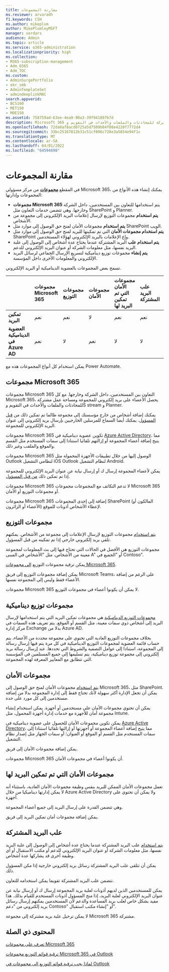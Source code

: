 ```yaml
---
title: مقارنة المجموعات
ms.reviewer: arvaradh
f1.keywords: CSH
ms.author: mikeplum
author: MikePlumleyMSFT
manager: serdars
audience: Admin
ms.topic: article
ms.service: o365-administration
ms.localizationpriority: high
ms.collection:
- M365-subscription-management
- Adm_O365
- Adm_TOC
ms.custom:
- AdminSurgePortfolio
- okr_smb
- AdminTemplateSet
- admindeeplinkMAC
search.appverid:
- BCS160
- MET150
- MOE150
ms.assetid: 758759ad-63ee-4ea9-90a3-39f941897b7d
description: Microsoft 365 يحصل أعضاء المجموعة على بريد إلكتروني للمجموعة ومساحة عمل مشتركة للمحادثات والملفات والأحداث في التقويم وS stream و Planner.
ms.openlocfilehash: 72da8af8acd0725a5d7509b84f08e4220f7772d4
ms.sourcegitcommit: 33bc25167812b31c51cf096c728e3a5854e94f1c
ms.translationtype: MT
ms.contentlocale: ar-SA
ms.lasthandoff: 04/01/2022
ms.locfileid: "64594698"
---
```

# <a name="compare-groups"></a>مقارنة المجموعات

في المقطع <a href="https://go.microsoft.com/fwlink/p/?linkid=2052855" target="_blank">**مجموعات**</a> من مركز مسؤولي Microsoft 365، يمكنك إنشاء هذه الأنواع من المجموعات وإدارتها: 

- **مجموعات Microsoft 365** يتم استخدامها للتعاون بين المستخدمين، داخل الشركة وخارجها. وهي تتضمن خدمات التعاون مثل SharePoint و Planner.
- **يتم استخدام** مجموعات التوزيع لإرسال إعلامات البريد الإلكتروني إلى مجموعة من الأشخاص.
- **يتم استخدام** مجموعات الأمان لمنح حق الوصول إلى موارد مثل SharePoint الويب.
- **يتم استخدام مجموعات الأمان** التي تم تمكينها للبريد لمنح حق الوصول إلى موارد مثل SharePoint وإع الإعلامات بالبريد الإلكتروني لهؤلاء المستخدمين.
- **يتم استخدام علب** البريد المشتركة عندما يحتاج عدة أشخاص إلى الوصول إلى علبة البريد نفسها، مثل معلومات الشركة أو عنوان البريد الإلكتروني للدعم.
- **يتم إنشاء** مجموعات توزيع ديناميكية لتسريع الإرسال الجماعي لرسائل البريد الإلكتروني والمعلومات الأخرى داخل المؤسسة.

تسمح بعض المجموعات بالعضوية الديناميكية أو البريد الإلكتروني.

||مجموعات Microsoft 365|مجموعات التوزيع|مجموعات الأمان|مجموعات الأمان التي تم تمكين البريد لها|علب البريد المشتركة|مجموعات توزيع ديناميكية|
|:----|:----|:----|:----|:----|:----|:----|
|**تمكين البريد**|نعم|نعم|لا|نعم|نعم|نعم|
|**العضوية الديناميكية في Azure AD**|نعم|لا|نعم|لا|لا|لا|

يمكن استخدام كل أنواع المجموعات هذه مع Power Automate.

## <a name="microsoft-365-groups"></a>مجموعات Microsoft 365

مجموعات Microsoft 365 التعاون بين المستخدمين، داخل الشركة وخارجها. مع كل Microsoft 365، يحصل الأعضاء على بريد إلكتروني للمجموعة ومساحة عمل مشتركة للمحادثات والملفات والأحداث في التقويم وS stream و Planner.

يمكنك إضافة أشخاص من خارج مؤسستك إلى مجموعة طالما تم تمكين ذلك من [قبل المسؤول](manage-guest-access-in-groups.md). يمكنك أيضا السماح للمرسلين الخارجيين بإرسال بريد إلكتروني إلى عنوان البريد الإلكتروني للمجموعة.

مجموعات Microsoft 365 تكوين عضوية ديناميكية في [Azure Active Directory](/azure/active-directory/users-groups-roles/groups-change-type)، مما يتيح إضافة أعضاء المجموعة أو إزالتهم تلقائيا استنادا إلى سمات المستخدم مثل القسم والموقع والملقب وغير ذلك.

مجموعات Microsoft 365 الوصول إليها من خلال تطبيقات الأجهزة المحمولة مثل Outlook لنظامي التشغيل iOS Outlook لنظام التشغيل Android.

يمكن لأعضاء المجموعة إرسال ك أو إرسال نيابة عن عنوان البريد الإلكتروني للمجموعة إذا تم تمكين ذلك [من قبل المسؤول](../../solutions/allow-members-to-send-as-or-send-on-behalf-of-group.md).

مجموعات Microsoft 365 لا تدعم التكاتف مع المجموعات مجموعات Microsoft 365 أو مجموعات التوزيع أو الأمان.

مجموعات Microsoft 365 إضافة إلى إحدى المجموعات SharePoint (المالكون أو الأعضاء أو الزائرون) لإعطاء الأشخاص أذونات للموقع.

## <a name="distribution-groups"></a>مجموعات التوزيع

[يتم استخدام](/exchange/recipients-in-exchange-online/manage-distribution-groups/manage-distribution-groups) مجموعات التوزيع لإرسال الإعلامات إلى مجموعة من الأشخاص. يمكنهم تلقي بريد إلكتروني خارجي إذا تم تمكينه من قبل المسؤول.

مجموعات التوزيع هي الأفضل في الحالات التي تحتاج فيها إلى بث المعلومات لمجموعة معينة من الأشخاص، مثل "الأشخاص في المبنى A" أو "الجميع في Contoso".

يمكن ترقية مجموعات التوزيع [إلى مجموعات Microsoft 365](../manage/upgrade-distribution-lists.md).

يمكن إضافة مجموعات التوزيع إلى فريق Microsoft Teams، على الرغم من إضافة الأعضاء فقط وليس إلى المجموعة نفسها.

مجموعات Microsoft 365 لا يمكن أن يكونوا أعضاء في مجموعات التوزيع.

## <a name="dynamic-distribution-groups"></a>مجموعات توزيع ديناميكية 

[مجموعات التوزيع الديناميكية](/exchange/recipients-in-exchange-online/manage-dynamic-distribution-groups/manage-dynamic-distribution-groups) هي مجموعات تمكين البريد التي يتم استخدامها لإرسال البريد إلى أشخاص ذوي سمات معينة، مثل القسم أو الموقع. يتم تعريف هذه السمات في مركز إدارة Exchange بدلا من Azure AD.

بخلاف مجموعات التوزيع العادية التي تحتوي على مجموعة محددة من الأعضاء، يتم حساب قائمة العضوية لمجموعات التوزيع الديناميكية في كل مرة يتم فيها إرسال رسالة إلى المجموعة، استنادا إلى عوامل التصفية والشروط التي تحددها. عند إرسال رسالة بريد إلكتروني إلى مجموعة توزيع ديناميكية، يتم تسليمها إلى جميع المستلمين في المؤسسة التي تتطابق مع المعايير المعرفة لهذه المجموعة.

## <a name="security-groups"></a>مجموعات الأمان

[يتم استخدام](../email/create-edit-or-delete-a-security-group.md) مجموعات الأمان لمنح حق الوصول إلى Microsoft 365، مثل SharePoint. يمكن أن تجعل الإدارة أكثر سهولة لأنك تحتاج فقط إلى إدارة المجموعة بدلا من إضافة مستخدمين إلى كل مورد على حدة.

يمكن أن تحتوي مجموعات الأمان على مستخدمين أو أجهزة. يمكن استخدام إنشاء مجموعة أمان للأجهزة مع خدمات إدارة أجهزة المحمول، مثل Intune.

يمكن تكوين مجموعات الأمان للحصول على عضوية ديناميكية في [Azure Active Directory](/azure/active-directory/users-groups-roles/groups-change-type)، مما يتيح إضافة أعضاء المجموعة أو أجهزتها أو إزالتها تلقائيا استنادا إلى سمات المستخدم مثل القسم أو الموقع أو العنوان؛ أو سمات الجهاز مثل إصدار نظام التشغيل.

يمكن إضافة مجموعات الأمان إلى فريق.

مجموعات Microsoft 365 أن يكونوا أعضاء في مجموعات الأمان.

## <a name="mail-enabled-security-groups"></a>مجموعات الأمان التي تم تمكين البريد لها

تعمل مجموعات الأمان الممكن للبريد بنفس وظيفة مجموعات الأمان العادية، باستثناء أنه لا يمكن إدارتها ديناميكيا من خلال Azure Active Directory ولا يمكن أن تحتوي على أجهزة.

وهي تتضمن القدرة على إرسال البريد إلى جميع أعضاء المجموعة.

يمكن إضافة مجموعات أمان تمكين البريد إلى فريق.

## <a name="shared-mailboxes"></a>علب البريد المشتركة

[يتم استخدام](../email/create-a-shared-mailbox.md) علب البريد المشتركة عندما يحتاج عدة أشخاص إلى الوصول إلى علبة البريد نفسها، مثل معلومات الشركة أو عنوان البريد الإلكتروني للدعم أو مكتب الاستقبال أو أي وظيفة أخرى قد يشاركها عدة أشخاص.

يمكن أن تتلقى علب البريد المشتركة رسائل بريد إلكتروني خارجية إذا مكن المسؤول ذلك.

تتضمن علب البريد المشتركة تقويما يمكن استخدامه للتعاون.

يمكن للمستخدمين الذين لديهم أذونات لعلبة بريد المجموعة إرسال ك أو إرسال نيابة عن عنوان البريد الإلكتروني لعلبة البريد، إذا منح المسؤول أذونات المستخدم للقيام بذلك. هذا مفيد بشكل خاص لعلب بريد المساعدة والدعم لأن المستخدمين يمكنهم إرسال رسائل بريد إلكتروني من "دعم Contoso" أو "إنشاء مكتب استقبال".

لا يمكن ترحيل علبة بريد مشتركة إلى مجموعة Microsoft 365 مشتركة.

## <a name="related-content"></a>المحتوى ذي الصلة

[تعرف على مجموعات Microsoft 365](https://support.microsoft.com/office/b565caa1-5c40-40ef-9915-60fdb2d97fa2)

[ترقية قوائم التوزيع مجموعات Microsoft 365 في Outlook](/microsoft-365/admin/manage/upgrade-distribution-lists)

[لماذا يجب ترقية قوائم التوزيع إلى مجموعات في Outlook](https://support.microsoft.com/office/7fb3d880-593b-4909-aafa-950dd50ce188)
